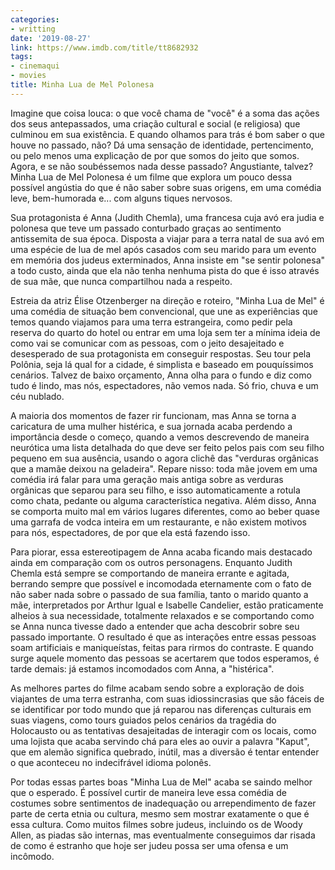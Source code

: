 ```yaml
---
categories:
- writting
date: '2019-08-27'
link: https://www.imdb.com/title/tt8682932
tags:
- cinemaqui
- movies
title: Minha Lua de Mel Polonesa
---
```


Imagine que coisa louca: o que você chama de "você" é a soma das ações dos seus antepassados, uma criação cultural e social (e religiosa) que culminou em sua existência. E quando olhamos para trás é bom saber o que houve no passado, não? Dá uma sensação de identidade, pertencimento, ou pelo menos uma explicação de por que somos do jeito que somos. Agora, e se não soubéssemos nada desse passado? Angustiante, talvez? Minha Lua de Mel Polonesa é um filme que explora um pouco dessa possível angústia do que é não saber sobre suas origens, em uma comédia leve, bem-humorada e... com alguns tiques nervosos.

Sua protagonista é Anna (Judith Chemla), uma francesa cuja avó era judia e polonesa que teve um passado conturbado graças ao sentimento antissemita de sua época. Disposta a viajar para a terra natal de sua avó em uma espécie de lua de mel após casados com seu marido para um evento em memória dos judeus exterminados, Anna insiste em "se sentir polonesa" a todo custo, ainda que ela não tenha nenhuma pista do que é isso através de sua mãe, que nunca compartilhou nada a respeito.

Estreia da atriz Élise Otzenberger na direção e roteiro, "Minha Lua de Mel" é uma comédia de situação bem convencional, que une as experiências que temos quando viajamos para uma terra estrangeira, como pedir pela reserva do quarto do hotel ou entrar em uma loja sem ter a mínima ideia de como vai se comunicar com as pessoas, com o jeito desajeitado e desesperado de sua protagonista em conseguir respostas. Seu tour pela Polônia, seja lá qual for a cidade, é simplista e baseado em pouquíssimos cenários. Talvez de baixo orçamento, Anna olha para o fundo e diz como tudo é lindo, mas nós, espectadores, não vemos nada. Só frio, chuva e um céu nublado.

A maioria dos momentos de fazer rir funcionam, mas Anna se torna a caricatura de uma mulher histérica, e sua jornada acaba perdendo a importância desde o começo, quando a vemos descrevendo de maneira neurótica uma lista detalhada do que deve ser feito pelos pais com seu filho pequeno em sua ausência, usando o agora clichê das "verduras orgânicas que a mamãe deixou na geladeira". Repare nisso: toda mãe jovem em uma comédia irá falar para uma geração mais antiga sobre as verduras orgânicas que separou para seu filho, e isso automaticamente a rotula como chata, pedante ou alguma característica negativa. Além disso, Anna se comporta muito mal em vários lugares diferentes, como ao beber quase uma garrafa de vodca inteira em um restaurante, e não existem motivos para nós, espectadores, de por que ela está fazendo isso.

Para piorar, essa estereotipagem de Anna acaba ficando mais destacado ainda em comparação com os outros personagens. Enquanto Judith Chemla está sempre se comportando de maneira errante e agitada, berrando sempre que possível e incomodada eternamente com o fato de não saber nada sobre o passado de sua família, tanto o marido quanto a mãe, interpretados por Arthur Igual e Isabelle Candelier, estão praticamente alheios à sua necessidade, totalmente relaxados e se comportando como se Anna nunca tivesse dado a entender que acha descobrir sobre seu passado importante. O resultado é que as interações entre essas pessoas soam artificiais e maniqueístas, feitas para rirmos do contraste. E quando surge aquele momento das pessoas se acertarem que todos esperamos, é tarde demais: já estamos incomodados com Anna, a "histérica".

As melhores partes do filme acabam sendo sobre a exploração de dois viajantes de uma terra estranha, com suas idiossincrasias que são fáceis de se identificar por todo mundo que já reparou nas diferenças culturais em suas viagens, como tours guiados pelos cenários da tragédia do Holocausto ou as tentativas desajeitadas de interagir com os locais, como uma lojista que acaba servindo chá para eles ao ouvir a palavra "Kaput", que em alemão significa quebrado, inútil, mas a diversão é tentar entender o que aconteceu no indecifrável idioma polonês.

Por todas essas partes boas "Minha Lua de Mel" acaba se saindo melhor que o esperado. É possível curtir de maneira leve essa comédia de costumes sobre sentimentos de inadequação ou arrependimento de fazer parte de certa etnia ou cultura, mesmo sem mostrar exatamente o que é essa cultura. Como muitos filmes sobre judeus, incluindo os de Woody Allen, as piadas são internas, mas eventualmente conseguimos dar risada de como é estranho que hoje ser judeu possa ser uma ofensa e um incômodo.